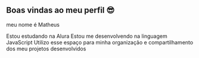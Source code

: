 ## Boas vindas ao meu perfil 😎

meu nome é Matheus

Estou estudando na Alura
Estou me desenvolvendo na linguagem JavaScript
Utilizo esse espaço para minha organização e compartilhamento dos meu projetos desenvolvidos

